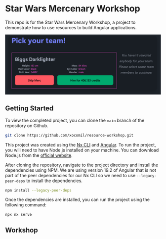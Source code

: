# Star Wars Mercenary Workshop

This repo is for the Star Wars Mercenary Workshop, a project to demonstrate how to use resources to build Angular applications.

![app screenshot.png](readme/app%20screenshot.png)

## Getting Started

To view the completed project, you can clone the `main` branch of the repository on Github.

```bash
git clone https://github.com/xocomil/resource-workshop.git
```

This project was created using the [Nx CLI](https://nx.dev/angular/getting-started/intro) and [Angular](https://angular.dev). To run the project, you will need to have Node.js installed on your machine. You can download Node.js from the [official website](https://nodejs.org/).

After cloning the repository, navigate to the project directory and install the dependencies  using NPM. We are using version 19.2 of Angular that is not part of the peer dependencies for our Nx CLI so we need to use `--legacy-peer-deps` to install the dependencies.

```bash
npm install --legacy-peer-deps
```

Once the dependencies are installed, you can run the project using the following command:

```bash
npx nx serve
```

## Workshop


